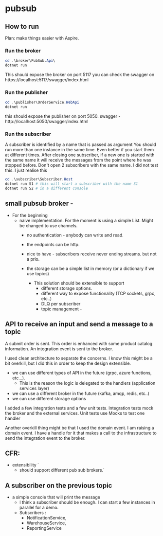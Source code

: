# pubsub

## How to run

Plan: make things easier with Aspire. 

### Run the broker
```powershell
cd .\broker\PubSub.Api\
dotnet run 
```
This should expose the broker on port 5117
you can check the swagger on https://localhost:5117/swagger/index.html

### Run the publisher 
```powershell
cd .\publisher\OrderService.WebApi 
dotnet run
```
this should expose the publisher on port 5050. 
swagger - http://localhost:5050/swagger/index.html

### Run the subscriber
A subscriber is identified by a name that is passed as argument
You should run more than one instance in the same time. Even better if you start them at different times. 
After closing one subscriber, if a new one is started with the same name it will receive the messages from the point where he was stopped before. 
Don't open 2 subscribers with the same name. I did not test this. I just realise this 

```powershell
cd .\subscriber\Subscriber.Host
dotnet run S1 # this will start a subscriber with the name S1
dotnet run S2 # in a different console
```

## small pubsub broker - 
* For the beginning 
  * naive implementation. For the moment is using a simple List. Might be changed to use channels. 
    * no authentication - anybody can write and read.
    * the endpoints can be http. 
    * nice to have - subscribers receive never ending streams. but not a prio.
    * the storage can be a simple list in memory (or a dictionary if we use topics)

      * This solution should be extensible to support
          * different storage options.
          * different way to expose functionality (TCP sockets, grpc, etc..)
          * DLQ per subscriber
          * topic management - 

## API to receive an input and send a message to a topic

A submit order is sent. 
This order is enhanced with some product catalog information.
An integration event is sent to the broker.

I used clean architecture to separate the concerns. 
I know this might be a bit overkill, but I did this in order to keep the design extensible.
* we can use different types of API in the future (grpc, azure functions, etc...). 
  * This is the reason the logic is delegated to the handlers (application services layer) 
* we can use a different broker in the future (kafka, amqp, redis, etc..)
* we can use different storage options

I added a few integration tests and a few unit tests.
Integration tests mock the broker and the external services. 
Unit tests use Mocks to test one handler

Another overkill thing might be that I used the domain event.
I am raising a domain event. I have a handle for it that makes a call to the infrastructure to send the integration event to the broker.

 ## CFR:

* extensibility `
  * should support different pub sub brokers.`

## A subscriber on the previous topic

* a simple console that will print the message
  * I think a subscriber should be enough. I can start a few instances in parallel for a demo. 
  * Subscribers : 
    * NotificationService,
    * WarehouseService,
    * ReportingService